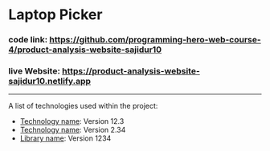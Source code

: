 # Laptop Picker
### code link: https://github.com/programming-hero-web-course-4/product-analysis-website-sajidur10
### live Website: https://product-analysis-website-sajidur10.netlify.app
***
A list of technologies used within the project:
* [Technology name](https://example.com): Version 12.3 
* [Technology name](https://example.com): Version 2.34
* [Library name](https://example.com): Version 1234